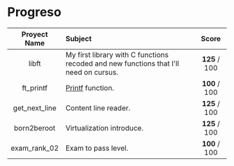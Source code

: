 # Progreso

|  Proyect Name | Subject                                                                                                   |       Score      |
|:-------------:|:--------------------------------------------------------------------------------------------------------- |:----------------:|
|     libft     | My first library with C functions recoded and new functions that I'll need on cursus.           	        |   **125** / 100  |
|   ft_printf   | [Printf](https://en.wikipedia.org/wiki/Printf) function.    											    |   **100** / 100  |
| get_next_line | Content line reader.                   															        |   **125** / 100   |
|  born2beroot  | Virtualization introduce.   																			    |   **125** / 100  |
|  exam_rank_02 | Exam to pass level.   																				    |   **100** / 100  |